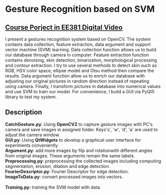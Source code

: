 # Gesture Recognition based on SVM
##  [Course Porject in EE381 Digital Video](https://drive.google.com/file/d/12gz5XkhfFTu24mR2Aay16ELDhS2TAk_B/view?usp=sharing)
I present a gestures recognition system based on OpenCV. The system contains data collection, feature extraction, data argument and support vector machine (SVM) learning. Data collection function allows us to build our database through camera in computer. Feature extraction function contains denoising, skin detection, binarization, morphological processing and contour extraction. I try to use several methods to detect skin such as RGB, HSV color space, ellipse model and Otsu method then compare the results. Data argument function allow us to enrich our database with adjusting our original pictures in random direction instead of repeating using camera. Finally, I transform pictures in database into numerical values and use SVM to train our model. For convenience, I build a GUI via PyQt5 library to test my system.

## Description
**CatchGesture.py**: Using **OpenCV2** to capture gesture images with PC's camera and save images in assigned folder. Keys's', 'w', 'd', 'a' are used to adjust the camera window.<br>
**GUI.py**: Using **QtWidgets** to develop a graphical user interface for experiments conveniently.<br>
**Argument.py**: add more images by filp and rotationwith different angles from original images. These arguments remain the same labels.<br>
**Preprocessing.py**: preprocessing the collected images including computing segmentation, erosion, dilation and edge detection.<br>
**FourierDescriptor.py**: Fourier Descriptor for edge detection.<br>
**ImageToData.py**: convert processed images into vectors.<br><br>
**Training.py:** training the SVM model with data.<br>
